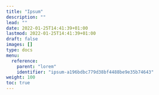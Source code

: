 ```yaml
---
title: "Ipsum"
description: ""
lead: ""
date: 2022-01-25T14:41:39+01:00
lastmod: 2022-01-25T14:41:39+01:00
draft: false
images: []
type: docs
menu:
  reference:
    parent: "lorem"
    identifier: "ipsum-a196bdbc779d38bf4488be9e35b74643"
weight: 100
toc: true
---
```

